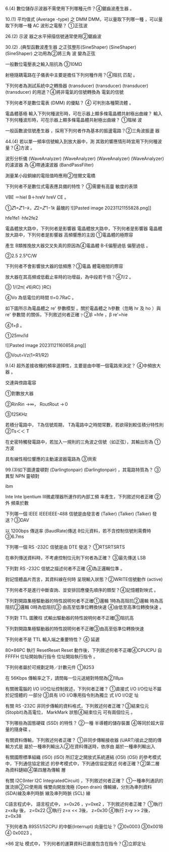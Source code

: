 
6.(4)  數位儲存示波器不需使用下列哪種元件？④鋸齒波產生器 。

10.(1)  平均值式 (Average -type) 之 DMM DMM，可以量取下列哪一種 ，可以量取下列哪一種 AC 波形之電壓？ ①正弦波

26.(2)  示波 器之水平掃描信號通常使用②鋸齒波

30.(2) .(典型函數波產生器 之正弦整形(SineShaper) (SineShaper) (SineShaper) 之功用為②將三角 波 變為正弦

一般數位電壓表之輸入阻抗為 ③10MΩ 

射極隨耦電路在子儀表中主要是擔任下列何種作用？④阻抗 匹配 。

下列何者為測試系統中之轉換器 (transducer) (transducer) (transducer) (transducer) 的用途？④將非電氣的信號轉換為 電氣的信號

下列何者不是數位電表 (DMM) 的優點？ ④ 可判別各種閘流體 。

電晶體基極 輸入下列何種波形時，可在示器上顯多條電晶體共射極出曲線？ 輸入下列何種波形時，可在示器上顯多條電晶體共射極出曲線？  ①階梯 波

一般函數波信號產生器 ，採用下列何者作為基本的振盪電路？②三角波振盪 器

44.(4) 若以單一頻率信號輸入到放大器中，測 其致的響應情形時宜用下列何種波量？④方波 。

 波形分析儀 (WaveAnalyzer) (WaveAnalyzer) (WaveAnalyzer) (WaveAnalyzer) 的濾波器 為 ④帶通濾波器 (BandPassFilter)

測量某小段銅線的電阻值時應用②愷爾文電橋 

下列何者不是數位式電表應具備的特性？ ③需要有高靈 敏度的表頭

VBE ＝hieI B＋hreV hreV CE 。

①𝑍1=𝑍′1−𝑘，𝑍2=𝑍′1−1𝑘 最醜的
![[Pasted image 20231121155828.png]]


hfe1fe1 ‧hfe2fe2 


電晶體放大路中，下列何者是影響器 電晶體放大路中，下列何者是影響器 電晶體放大路中，下列何者是影響器 高頻響應的主因 ①電晶體的極際容

產生 B類推挽放大器交叉失真的原因為④電晶體 B-E偏壓過低 偏壓過低 。

②2.5 2.5℃/W

下列何者不會影響放大器的低頻應？③電晶 體電極間的際容

放大器在其高頻或低截止率時的功增益，為中段若干倍？④1/2 。

③ 1/(2π( √6)RC) )RC)

④Vo 為低電位的時間  tl=0.7RaC 。

如下圖所示為電晶體之 re' 參數模型 。關於電晶體之 h參數（忽略 hr 及 ho ）與 re' 參數間 的關係，下列敘述何者正確﹖②β =hfe ，β re'=hie

④1+β 。

①25mv/Id 

![[Pasted image 20231121160858.png]]



③Vout=Vz(1+R1/R2) 

9.(4) 超外差接收機的頻率選擇性，主要是由中哪一個電路來決定？ ④中頻放大器 。

交連與傍路電容

①對數放大器

②RinRin →∞， RoutRout →０

③125KHz 

若積分電路中， T為信號周期， T為電路中之時間常數，若欲得到較佳積分特性則②Ts＜＜ T

在史密特觸發電路中，若加入一規則的三角波之信號（如正弦），其輸出形為 ①方波

具有線性相位響應的主動濾波器電路為 ③貝索 

99.(3)如下圖達靈頓對 (Darlingtonpair) (Darlingtonpair) ，其電路特質為？ ③ 異型 NPN 靈頓對 

ibm

Inte Inte lpentium Ⅲ微處理器所運作的內部工頻 率產生，下列敘述何者正確 ②外 頻乘於數

下列哪一個 IEEE IEEEIEEE-488 信號是由發言者 (Talker) (Talker) (Talker) 發送？③DAV 

以 1200bps 傳送率 (BaudRate)傳送 8位元資料，若不含控制信號則需費時③6.7ms


下列哪一個 RS -232C 信號是由 DTE 發送？ ①RTSRTSRTS

在串列傳送資料時，不考慮控制位元則下何者為正確？ ③最先傳送 LSB

下列對 RS -232C 信號之描述何者不正確 ④為正邏輯位準 。

對記憶體晶片而言，其資料線在何時 呈現輸入狀態？②WRITE信號動作 (active) 

下列何者不是進行中斷查詢、並安排回應優先順序的類型？④記憶體對映式 。

下列對開路集極驅動器的特性說明何者不正確①邏輯 1時為高阻抗②邏輯 時為高阻抗②邏輯 0時為低阻抗③
由高至低準位轉換快速 ④由低至高準位轉換快速 。

下列對 TTL 圖騰柱 式輸出驅動器的特性說明何者不正確③阻抗高

下列對開路集極驅動器的特性說明何者不正確③由高至低準位轉換快速

下列何者不是 TTL 輸入端之重要特性？ ④ 延遲


80×86PC 執行 ResetReset Reset 動作後，下列敘述何者不正確④CPUCPU 自 FFFFH 位址開始執行指令 位址開始執行指令 。

下列何者屬於可規劃定時／計數元件 ①8253

在 56Kbps 傳輸率之下，請問每一位元送絕對時間為②18μs

有關微電腦的 I/O I/O位址控制敘述，下列何者正確？ ①直接式 I/O I/O位址不屬於記憶體的 一部分  ③具有 I/O I/O專用指令則為獨立 式 I/O I/O定 址

有關 RS -232C 非同步傳輸的資料格式，下列敘述何者正確？③結束位元 (Stopbit)為高電位， MarkMark 狀態④結束位元 可有兩個位元 。

下列哪些為固態硬碟 (SSD) 的特性？ ②一種 半導體的儲存裝置  ④等同於超大容量的隨身碟 。

有關資料傳輸，下列敘述何者正確？ ①非同步傳輸接收器 (UART)彼此之間的傳輸方式是 屬於一種串列輸出入②在資料傳送時，依序由 屬於一種串列輸出入

有關國際標準組織 (ISO) (ISO) 所訂定之開放式系統連結 (OSI) (OSI) 的參考模式中，下列通信協定敘述 的參考模式中，下列通信協定敘述 何者正確？②第二層 為資料鏈結④第四層為傳輸 層

有關 I2C(Inter I2C IntegratedCircuit) ，下列敘述何者正確？  ①一種串列通訊的匯流排②只使用兩 條雙向開放洩極 (Open drain)  傳輸線，分別為串列資料 (SDA)線及串列時脈 線及串列時脈 (SCL) 線

C語言程式中， 語言程式中， x=0x26 ，y=0xe2 ，下列敘述何者正確？ ①執行 z=x&y 後， z=0x22  ③執行 z=x << 3後， z=0x30 ④執行 z=y >> 2後， z=0x38 

下列何者為 89S51/52CPU 的中斷(Interrupt) 向量位址？ ②0x0003 ③0x001B ④ 0x0023 。

×86 定址 模式中，下列何者的運算資料已直接包含在指令？③立即定址

